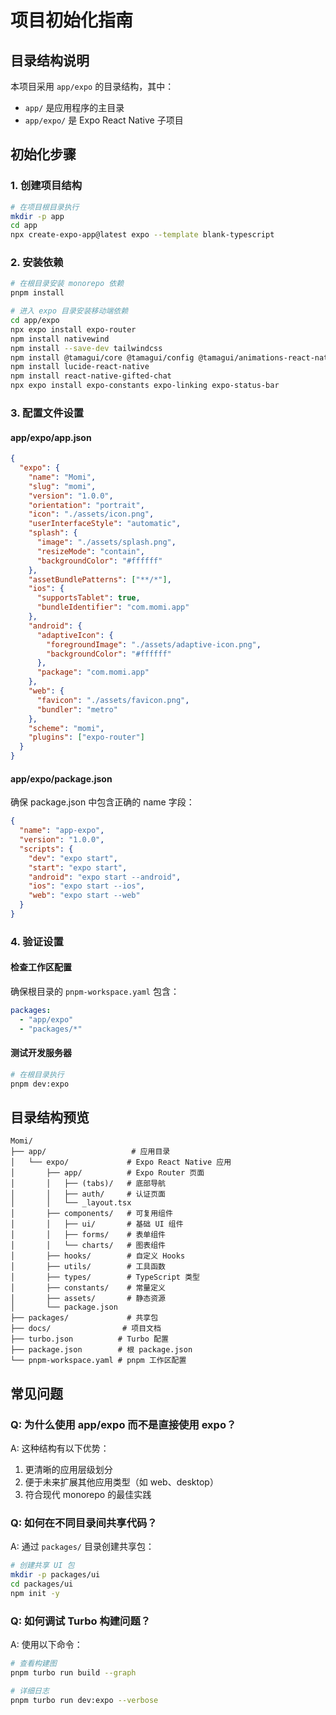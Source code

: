 # 项目初始化指南

## 目录结构说明

本项目采用 `app/expo` 的目录结构，其中：
- `app/` 是应用程序的主目录
- `app/expo/` 是 Expo React Native 子项目

## 初始化步骤

### 1. 创建项目结构
```bash
# 在项目根目录执行
mkdir -p app
cd app
npx create-expo-app@latest expo --template blank-typescript
```

### 2. 安装依赖
```bash
# 在根目录安装 monorepo 依赖
pnpm install

# 进入 expo 目录安装移动端依赖
cd app/expo
npx expo install expo-router
npm install nativewind
npm install --save-dev tailwindcss
npm install @tamagui/core @tamagui/config @tamagui/animations-react-native
npm install lucide-react-native
npm install react-native-gifted-chat
npx expo install expo-constants expo-linking expo-status-bar
```

### 3. 配置文件设置

#### app/expo/app.json
```json
{
  "expo": {
    "name": "Momi",
    "slug": "momi",
    "version": "1.0.0",
    "orientation": "portrait",
    "icon": "./assets/icon.png",
    "userInterfaceStyle": "automatic",
    "splash": {
      "image": "./assets/splash.png",
      "resizeMode": "contain",
      "backgroundColor": "#ffffff"
    },
    "assetBundlePatterns": ["**/*"],
    "ios": {
      "supportsTablet": true,
      "bundleIdentifier": "com.momi.app"
    },
    "android": {
      "adaptiveIcon": {
        "foregroundImage": "./assets/adaptive-icon.png",
        "backgroundColor": "#ffffff"
      },
      "package": "com.momi.app"
    },
    "web": {
      "favicon": "./assets/favicon.png",
      "bundler": "metro"
    },
    "scheme": "momi",
    "plugins": ["expo-router"]
  }
}
```

#### app/expo/package.json
确保 package.json 中包含正确的 name 字段：
```json
{
  "name": "app-expo",
  "version": "1.0.0",
  "scripts": {
    "dev": "expo start",
    "start": "expo start",
    "android": "expo start --android",
    "ios": "expo start --ios",
    "web": "expo start --web"
  }
}
```

### 4. 验证设置

#### 检查工作区配置
确保根目录的 `pnpm-workspace.yaml` 包含：
```yaml
packages:
  - "app/expo"
  - "packages/*"
```

#### 测试开发服务器
```bash
# 在根目录执行
pnpm dev:expo
```

## 目录结构预览

```
Momi/
├── app/                   # 应用目录
│   └── expo/             # Expo React Native 应用
│       ├── app/          # Expo Router 页面
│       │   ├── (tabs)/   # 底部导航
│       │   ├── auth/     # 认证页面
│       │   └── _layout.tsx
│       ├── components/   # 可复用组件
│       │   ├── ui/       # 基础 UI 组件
│       │   ├── forms/    # 表单组件
│       │   └── charts/   # 图表组件
│       ├── hooks/        # 自定义 Hooks
│       ├── utils/        # 工具函数
│       ├── types/        # TypeScript 类型
│       ├── constants/    # 常量定义
│       ├── assets/       # 静态资源
│       └── package.json
├── packages/             # 共享包
├── docs/                # 项目文档
├── turbo.json          # Turbo 配置
├── package.json        # 根 package.json
└── pnpm-workspace.yaml # pnpm 工作区配置
```

## 常见问题

### Q: 为什么使用 app/expo 而不是直接使用 expo？
A: 这种结构有以下优势：
1. 更清晰的应用层级划分
2. 便于未来扩展其他应用类型（如 web、desktop）
3. 符合现代 monorepo 的最佳实践

### Q: 如何在不同目录间共享代码？
A: 通过 `packages/` 目录创建共享包：
```bash
# 创建共享 UI 包
mkdir -p packages/ui
cd packages/ui
npm init -y
```

### Q: 如何调试 Turbo 构建问题？
A: 使用以下命令：
```bash
# 查看构建图
pnpm turbo run build --graph

# 详细日志
pnpm turbo run dev:expo --verbose
``` 